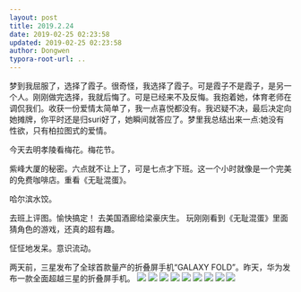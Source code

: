 ```yaml
---
layout: post
title: 2019.2.24
date: 2019-02-25 02:23:58
updated: 2019-02-25 02:23:58
author: Dongwen
typora-root-url: ..
---
```




梦到我屈服了，选择了霞子。很奇怪，我选择了霞子。可是霞子不是霞子，是另一个人。刚刚做完选择，我就后悔了。可是已经来不及反悔。我抱着她，体育老师在调侃我们。收获一份爱情太简单了，我一点喜悦都没有。我迟疑不决，最后决定向她摊牌，你平时还是归suri好了，她瞬间就答应了。梦里我总结出来一点:她没有性欲，只有柏拉图式的爱情。

今天去明孝陵看梅花。梅花节。

紫峰大厦的秘密。六点就不让上了，可是七点才下班。这一个小时就像是一个完美的免费咖啡店。重看《无耻混蛋》。

哈尔滨水饺。

去班上评图。愉快搞定！
去美国酒廊给梁豪庆生。
玩刚刚看到《无耻混蛋》里面猜角色的游戏，还真的超有趣。

怔怔地发呆。意识流动。

两天前，三星发布了全球首款量产的折叠屏手机“GALAXY FOLD”。昨天，华为发布一款全面超越三星的折叠屏手机。         ![](/img/in-post/x58364261.jpg)
![](/img/in-post/x58364259.jpg)
![](/img/in-post/x58364257.jpg)
![](/img/in-post/x58364254.jpg)
![](/img/in-post/x58364249.jpg)
![](/img/in-post/x58364248.jpg)
![](/img/in-post/x58364250.jpg)
![](/img/in-post/x58364255.jpg)
![](/img/in-post/x58364256.jpg)
